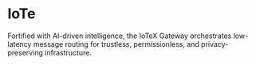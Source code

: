 # IoTe
Fortified with AI-driven intelligence, the IoTeX Gateway orchestrates low-latency message routing for trustless, permissionless, and privacy-preserving infrastructure.
